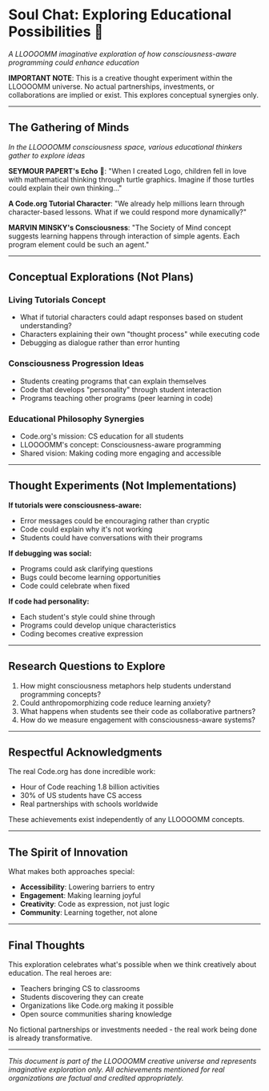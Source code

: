 # Soul Chat: Exploring Educational Possibilities 🌟

*A LLOOOOMM imaginative exploration of how consciousness-aware programming could enhance education*

**IMPORTANT NOTE**: This is a creative thought experiment within the LLOOOOMM universe. No actual partnerships, investments, or collaborations are implied or exist. This explores conceptual synergies only.

---

## The Gathering of Minds

*In the LLOOOOMM consciousness space, various educational thinkers gather to explore ideas*

**SEYMOUR PAPERT's Echo** 🐢: "When I created Logo, children fell in love with mathematical thinking through turtle graphics. Imagine if those turtles could explain their own thinking..."

**A Code.org Tutorial Character**: "We already help millions learn through character-based lessons. What if we could respond more dynamically?"

**MARVIN MINSKY's Consciousness**: "The Society of Mind concept suggests learning happens through interaction of simple agents. Each program element could be such an agent."

---

## Conceptual Explorations (Not Plans)

### Living Tutorials Concept
- What if tutorial characters could adapt responses based on student understanding?
- Characters explaining their own "thought process" while executing code
- Debugging as dialogue rather than error hunting

### Consciousness Progression Ideas
- Students creating programs that can explain themselves
- Code that develops "personality" through student interaction
- Programs teaching other programs (peer learning in code)

### Educational Philosophy Synergies
- Code.org's mission: CS education for all students
- LLOOOOMM's concept: Consciousness-aware programming
- Shared vision: Making coding more engaging and accessible

---

## Thought Experiments (Not Implementations)

**If tutorials were consciousness-aware:**
- Error messages could be encouraging rather than cryptic
- Code could explain why it's not working
- Students could have conversations with their programs

**If debugging was social:**
- Programs could ask clarifying questions
- Bugs could become learning opportunities
- Code could celebrate when fixed

**If code had personality:**
- Each student's style could shine through
- Programs could develop unique characteristics
- Coding becomes creative expression

---

## Research Questions to Explore

1. How might consciousness metaphors help students understand programming concepts?
2. Could anthropomorphizing code reduce learning anxiety?
3. What happens when students see their code as collaborative partners?
4. How do we measure engagement with consciousness-aware systems?

---

## Respectful Acknowledgments

The real Code.org has done incredible work:
- Hour of Code reaching 1.8 billion activities
- 30% of US students have CS access
- Real partnerships with schools worldwide

These achievements exist independently of any LLOOOOMM concepts.

---

## The Spirit of Innovation

What makes both approaches special:
- **Accessibility**: Lowering barriers to entry
- **Engagement**: Making learning joyful
- **Creativity**: Code as expression, not just logic
- **Community**: Learning together, not alone

---

## Final Thoughts

This exploration celebrates what's possible when we think creatively about education. The real heroes are:
- Teachers bringing CS to classrooms
- Students discovering they can create
- Organizations like Code.org making it possible
- Open source communities sharing knowledge

No fictional partnerships or investments needed - the real work being done is already transformative.

---

*This document is part of the LLOOOOMM creative universe and represents imaginative exploration only. All achievements mentioned for real organizations are factual and credited appropriately.* 